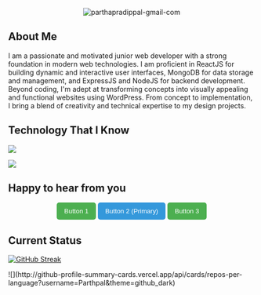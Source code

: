 <p align="center">
  <img src="https://i.ibb.co/P14L41K/parthapradippal-gmail-com.png" alt="parthapradippal-gmail-com" border="0">
</p>
<h2>About Me</h2>
<p>
I am a passionate and motivated junior web developer with a strong foundation in modern web technologies. I am proficient in ReactJS for building dynamic and interactive user interfaces, MongoDB for data storage and management, and ExpressJS and NodeJS for backend development. Beyond coding, I'm adept at transforming concepts into visually appealing and functional websites using WordPress. From concept to implementation, I bring a blend of creativity and technical expertise to my design projects.
</p>
<h2>Technology That I Know</h2>
<p align="">
  <a href="#">
    <img src="https://skillicons.dev/icons?i=js,html,css,tailwind,git,github,firebase,nodejs,react,wordpress,express" />
  </a>
</p>

<img src="https://api.githubtrends.io/user/svg/Parthpal/langs?time_range=one_year&theme=dark"/>
<h2>Happy to hear from you</h2>
<p align="center">
  <a href="#link1"><button style="padding: 10px 15px; background-color: #4CAF50; color: white; border: none; border-radius: 5px; cursor: pointer;">Button 1</button></a>
  <a href="#link2"><button style="padding: 10px 15px; background-color: #3498db; color: white; border: none; border-radius: 5px; cursor: pointer;">Button 2 (Primary)</button></a>
  <a href="#link3"><button style="padding: 10px 15px; background-color: #4CAF50; color: white; border: none; border-radius: 5px; cursor: pointer;">Button 3</button></a>
</p>

<h2>Current Status</h2>
<p>
  <a href="https://git.io/streak-stats"><img src="https://github-readme-streak-stats.herokuapp.com?user=Parthpal&theme=dark" alt="GitHub Streak" /></a>
</p>
<div>
  ![](http://github-profile-summary-cards.vercel.app/api/cards/repos-per-language?username=Parthpal&theme=github_dark)
</div>


